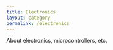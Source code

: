 ```yaml
---
title: Electronics
layout: category
permalink: /electronics
---
```


About electronics, microcontrollers, etc.
